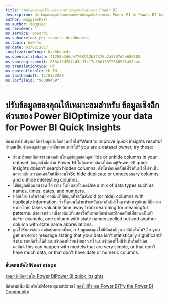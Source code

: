 ```yaml
---
title: ปรับข้อมูลของคุณให้เหมาะสมสำหรับข้อมูลเชิงลึกด่วนของ Power BI
description: ปรับข้อมูลของคุณให้เหมาะสมสำหรับข้อมูลเชิงลึกด่วนของ Power BI ถ้า Power BI ไม่พบข้อมูลเชิงลึกในข้อมูลของคุณ นี่คือสิ่งที่คุณสามารถทำได้
author: maggiesMSFT
ms.author: maggies
ms.reviewer: ''
ms.service: powerbi
ms.subservice: pbi-reports-dashboards
ms.topic: how-to
ms.date: 03/02/2017
LocalizationGroup: Dashboards
ms.openlocfilehash: 41250b3d6de7708912b82376a2a5f07d2e686105
ms.sourcegitcommit: 653e18d7041d3dd1cf7a38010372366975a98eae
ms.translationtype: HT
ms.contentlocale: th-TH
ms.lasthandoff: 12/01/2020
ms.locfileid: "96388459"
---
```

# <a name="optimize-your-data-for-power-bi-quick-insights"></a><span data-ttu-id="a6d93-104">ปรับข้อมูลของคุณให้เหมาะสมสำหรับ ข้อมูลเชิงลึกด่วนของ Power BI</span><span class="sxs-lookup"><span data-stu-id="a6d93-104">Optimize your data for Power BI Quick Insights</span></span>
<span data-ttu-id="a6d93-105">ต้องการปรับปรุงผลลัพธ์ข้อมูลเชิงลึกด่วนหรือไม่?</span><span class="sxs-lookup"><span data-stu-id="a6d93-105">Want to improve quick insights results?</span></span>  <span data-ttu-id="a6d93-106">ถ้าคุณเป็นเจ้าของชุดข้อมูล ลองขั้นตอนเหล่านี้:</span><span class="sxs-lookup"><span data-stu-id="a6d93-106">If you are a dataset owner, try these:</span></span>

* <span data-ttu-id="a6d93-107">ซ่อนหรือยกเลิกการซ่อนคอลัมน์ในชุดข้อมูลของคุณ</span><span class="sxs-lookup"><span data-stu-id="a6d93-107">Hide or unhide columns in your dataset.</span></span> <span data-ttu-id="a6d93-108">ข้อมูลเชิงลึกด่วน Power BI ไม่ค้นหาคอลัมน์ที่ซ่อนอยู่</span><span class="sxs-lookup"><span data-stu-id="a6d93-108">Power BI quick insights doesn't search hidden columns.</span></span>  <span data-ttu-id="a6d93-109">ดังนั้นซ่อนคอลัมน์ที่ซ้ำกันหรือไม่จำเป็น และยกเลิกการซ่อนคอลัมน์ที่น่าสนใจ</span><span class="sxs-lookup"><span data-stu-id="a6d93-109">So hide duplicate or unnecessary columns and unhide interesting columns.</span></span>
* <span data-ttu-id="a6d93-110">ใช้ข้อมูลชนิดผสม เช่น ชื่อ เวลา วันที่ และตัวเลข</span><span class="sxs-lookup"><span data-stu-id="a6d93-110">Use a mix of data types such as names, times, dates, and numbers.</span></span>
* <span data-ttu-id="a6d93-111">หลีกเลี่ยง (หรือซ่อน) คอลัมน์ที่มีข้อมูลที่ซ้ำกัน</span><span class="sxs-lookup"><span data-stu-id="a6d93-111">Avoid (or hide) columns with duplicate information.</span></span>  <span data-ttu-id="a6d93-112">ซึ่งขั้นตอนนี้ช่วยประหยัดเวลาอันมีค่าในการค้นหารูปแบบที่มีความหมาย</span><span class="sxs-lookup"><span data-stu-id="a6d93-112">This takes valuable time away from searching for meaningful patterns.</span></span>  <span data-ttu-id="a6d93-113">ตัวอย่างเช่น หนึ่งคอลัมน์ที่แสดงชื่อที่ีสะกดทีละคำและอีกคอลัมน์ที่แสดงเป็นตัวย่อ</span><span class="sxs-lookup"><span data-stu-id="a6d93-113">For example, one column with state names spelled out and another column with state name abbreviations.</span></span>
* <span data-ttu-id="a6d93-114">คุณได้รับการข้อความข้อผิดพลาดที่ระบุว่า ข้อมูลของคุณไม่มีนัยสำคัญทางสถิติหรือไม่?</span><span class="sxs-lookup"><span data-stu-id="a6d93-114">Do you get an error message stating that your data isn't statistically significant?</span></span>  <span data-ttu-id="a6d93-115">ซึ่งสามารถเกิดขึ้นได้กับแบบจำลองที่เรียบง่ายมาก หรือแบบจำลองที่ไม่มีวันที่หรือตัวเลขคอลัมน์</span><span class="sxs-lookup"><span data-stu-id="a6d93-115">This can happen with models that are very simple, or that don't have much data, or that don't have date or numeric columns.</span></span>

### <a name="next-steps"></a><span data-ttu-id="a6d93-116">ขั้นตอนถัดไป</span><span class="sxs-lookup"><span data-stu-id="a6d93-116">Next steps</span></span>
[<span data-ttu-id="a6d93-117">ข้อมูลเชิงลึกด่วนใน Power BI</span><span class="sxs-lookup"><span data-stu-id="a6d93-117">Power BI quick insights</span></span>](../consumer/end-user-insights.md)

<span data-ttu-id="a6d93-118">มีคำถามเพิ่มเติมหรือไม่</span><span class="sxs-lookup"><span data-stu-id="a6d93-118">More questions?</span></span> [<span data-ttu-id="a6d93-119">ลองไปที่ชุมชน Power BI</span><span class="sxs-lookup"><span data-stu-id="a6d93-119">Try the Power BI Community</span></span>](https://community.powerbi.com/)

